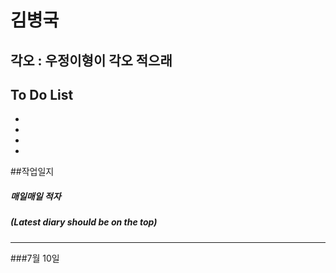 
# 김병국
## 각오 : 우정이형이 각오 적으래

## To Do List

  - 
  - 
  - 
  - 
 
##작업일지
##### 매일매일 적자
##### (Latest diary should be on the top)
----------
###7월 10일
 